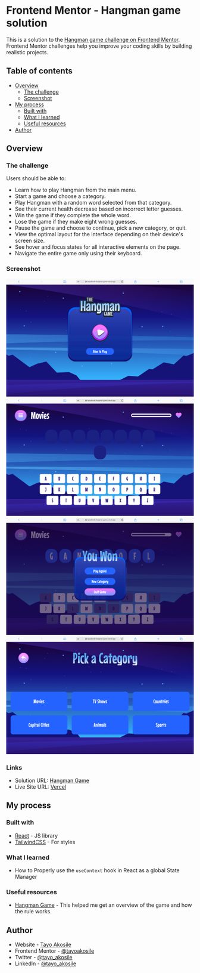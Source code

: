 # Frontend Mentor - Hangman game solution

This is a solution to the [Hangman game challenge on Frontend Mentor](https://www.frontendmentor.io/challenges/hangman-game-rsQiSVLGWn). Frontend Mentor challenges help you improve your coding skills by building realistic projects. 

## Table of contents

- [Overview](#overview)
  - [The challenge](#the-challenge)
  - [Screenshot](#screenshot)
- [My process](#my-process)
  - [Built with](#built-with)
  - [What I learned](#what-i-learned)
  - [Useful resources](#useful-resources)
- [Author](#author)

## Overview

### The challenge

Users should be able to:

- Learn how to play Hangman from the main menu.
- Start a game and choose a category.
- Play Hangman with a random word selected from that category.
- See their current health decrease based on incorrect letter guesses.
- Win the game if they complete the whole word.
- Lose the game if they make eight wrong guesses.
- Pause the game and choose to continue, pick a new category, or quit.
- View the optimal layout for the interface depending on their device's screen size.
- See hover and focus states for all interactive elements on the page.
- Navigate the entire game only using their keyboard.

### Screenshot

![Home Page Of the App](2024-03-22-13-14-59.png)
![Game Section](2024-03-22-13-16-12.png)
![](2024-03-22-13-17-46.png)
![](2024-03-22-13-21-59.png)
### Links

- Solution URL: [Hangman Game](https://github.com/Tayoakosile/hangman-game)
- Live Site URL: [Vercel](https://your-live-site-url.com)

## My process

### Built with
- [React](https://reactjs.org/) - JS library
- [TailwindCSS](https://tailwindcss.com/) - For styles


### What I learned
- How to Properly use the `useContext` hook in React as a global State Manager

### Useful resources
- [Hangman Game](https://hangmanwordgame.com/) - This helped me get an overview of the game and how the rule works.

## Author
- Website - [Tayo Akosile](https://github.com/Tayoakosile)
- Frontend Mentor - [@tayoakosile](https://www.frontendmentor.io/profile/tayoakosile)
- Twitter - [@tayo_akosile](https://www.twitter.com/tayo_akosile)
- LinkedIn - [@tayo_akosile](https://www.twitter.com/tayo_akosile)

